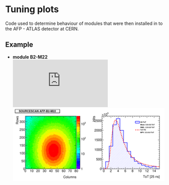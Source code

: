 # Tuning plots
Code used to determine behaviour of modules that were then installed in to the AFP - ATLAS detector at CERN.
## Example
- **module B2-M22**  
  ![B2-M22](https://github.com/sgodec/tuning_plots/blob/main/SummaryPlots-AFP-B2-M22.pdf)
  ![](https://github.com/sgodec/tuning_plots/blob/main/canvas.png)

